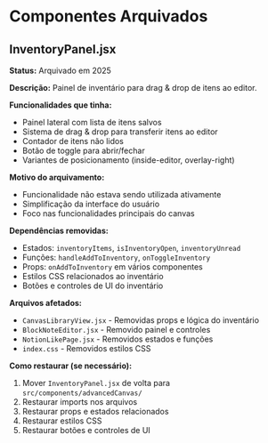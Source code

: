 # Componentes Arquivados

## InventoryPanel.jsx

**Status:** Arquivado em 2025

**Descrição:** Painel de inventário para drag & drop de itens ao editor.

**Funcionalidades que tinha:**
- Painel lateral com lista de itens salvos
- Sistema de drag & drop para transferir itens ao editor
- Contador de itens não lidos
- Botão de toggle para abrir/fechar
- Variantes de posicionamento (inside-editor, overlay-right)

**Motivo do arquivamento:** 
- Funcionalidade não estava sendo utilizada ativamente
- Simplificação da interface do usuário
- Foco nas funcionalidades principais do canvas

**Dependências removidas:**
- Estados: `inventoryItems`, `isInventoryOpen`, `inventoryUnread`
- Funções: `handleAddToInventory`, `onToggleInventory`
- Props: `onAddToInventory` em vários componentes
- Estilos CSS relacionados ao inventário
- Botões e controles de UI do inventário

**Arquivos afetados:**
- `CanvasLibraryView.jsx` - Removidas props e lógica do inventário
- `BlockNoteEditor.jsx` - Removido painel e controles
- `NotionLikePage.jsx` - Removidos estados e funções
- `index.css` - Removidos estilos CSS

**Como restaurar (se necessário):**
1. Mover `InventoryPanel.jsx` de volta para `src/components/advancedCanvas/`
2. Restaurar imports nos arquivos
3. Restaurar props e estados relacionados
4. Restaurar estilos CSS
5. Restaurar botões e controles de UI
